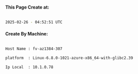 
   
#### This Page Create at:

```bash

2025-02-26 - 04:52:51 UTC

```

#### Create By Machine:

```bash

Host Name : fv-az1384-307

platform  : Linux-6.8.0-1021-azure-x86_64-with-glibc2.39

Ip Local  : 10.1.0.78

```

